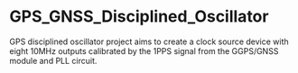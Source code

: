 # GPS_GNSS_Disciplined_Oscillator
GPS disciplined oscillator project aims to create a clock source device with eight 10MHz outputs calibrated by the 1PPS signal from the GGPS/GNSS module and PLL circuit.
